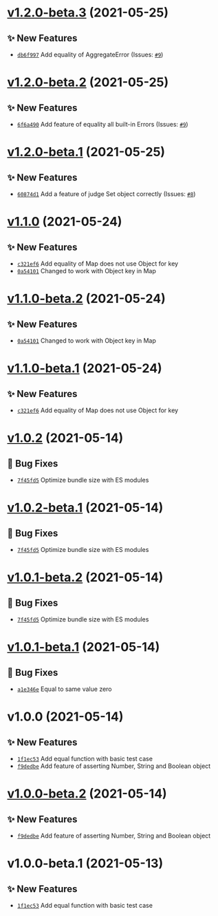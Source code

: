 # [v1.2.0-beta.3](https://github.com/TomokiMiyauci/equal/compare/v1.2.0-beta.2...v1.2.0-beta.3) (2021-05-25)

## ✨ New Features
- [`db6f997`](https://github.com/TomokiMiyauci/equal/commit/db6f997)   Add equality of AggregateError (Issues: [`#9`](https://github.com/TomokiMiyauci/equal/issues/9))

# [v1.2.0-beta.2](https://github.com/TomokiMiyauci/equal/compare/v1.2.0-beta.1...v1.2.0-beta.2) (2021-05-25)

## ✨ New Features
- [`6f6a490`](https://github.com/TomokiMiyauci/equal/commit/6f6a490)   Add feature of equality all built-in Errors (Issues: [`#9`](https://github.com/TomokiMiyauci/equal/issues/9))

# [v1.2.0-beta.1](https://github.com/TomokiMiyauci/equal/compare/v1.1.0...v1.2.0-beta.1) (2021-05-25)

## ✨ New Features
- [`60874d1`](https://github.com/TomokiMiyauci/equal/commit/60874d1)   Add a feature of judge Set object correctly (Issues: [`#8`](https://github.com/TomokiMiyauci/equal/issues/8))

# [v1.1.0](https://github.com/TomokiMiyauci/equal/compare/v1.0.2...v1.1.0) (2021-05-24)

## ✨ New Features
- [`c321ef6`](https://github.com/TomokiMiyauci/equal/commit/c321ef6)   Add equality of Map does not use Object for key 
- [`0a54101`](https://github.com/TomokiMiyauci/equal/commit/0a54101)   Changed to work with Object key in Map

# [v1.1.0-beta.2](https://github.com/TomokiMiyauci/equal/compare/v1.1.0-beta.1...v1.1.0-beta.2) (2021-05-24)

## ✨ New Features
- [`0a54101`](https://github.com/TomokiMiyauci/equal/commit/0a54101)   Changed to work with Object key in Map

# [v1.1.0-beta.1](https://github.com/TomokiMiyauci/equal/compare/v1.0.2...v1.1.0-beta.1) (2021-05-24)

## ✨ New Features
- [`c321ef6`](https://github.com/TomokiMiyauci/equal/commit/c321ef6)   Add equality of Map does not use Object for key

# [v1.0.2](https://github.com/TomokiMiyauci/equal/compare/v1.0.1...v1.0.2) (2021-05-14)

## 🐛 Bug Fixes
- [`7f45fd5`](https://github.com/TomokiMiyauci/equal/commit/7f45fd5)   Optimize bundle size with ES modules

# [v1.0.2-beta.1](https://github.com/TomokiMiyauci/equal/compare/v1.0.1...v1.0.2-beta.1) (2021-05-14)

## 🐛 Bug Fixes
- [`7f45fd5`](https://github.com/TomokiMiyauci/equal/commit/7f45fd5)   Optimize bundle size with ES modules

# [v1.0.1-beta.2](https://github.com/TomokiMiyauci/equal/compare/v1.0.1-beta.1...v1.0.1-beta.2) (2021-05-14)

## 🐛 Bug Fixes

- [`7f45fd5`](https://github.com/TomokiMiyauci/equal/commit/7f45fd5)   Optimize bundle size with ES modules

# [v1.0.1-beta.1](https://github.com/TomokiMiyauci/equal/compare/v1.0.0...v1.0.1-beta.1) (2021-05-14)

## 🐛 Bug Fixes

- [`a1e346e`](https://github.com/TomokiMiyauci/equal/commit/a1e346e)   Equal to same value zero

# v1.0.0 (2021-05-14)

## ✨ New Features

- [`1f1ec53`](https://github.com/TomokiMiyauci/equal/commit/1f1ec53)   Add equal function with basic test case
- [`f9dedbe`](https://github.com/TomokiMiyauci/equal/commit/f9dedbe)   Add feature of asserting Number, String and Boolean object

# [v1.0.0-beta.2](https://github.com/TomokiMiyauci/equal/compare/v1.0.0-beta.1...v1.0.0-beta.2) (2021-05-14)

## ✨ New Features

- [`f9dedbe`](https://github.com/TomokiMiyauci/equal/commit/f9dedbe)   Add feature of asserting Number, String and Boolean object

# v1.0.0-beta.1 (2021-05-13)

## ✨ New Features

- [`1f1ec53`](https://github.com/TomokiMiyauci/equal/commit/1f1ec53)   Add equal function with basic test case
